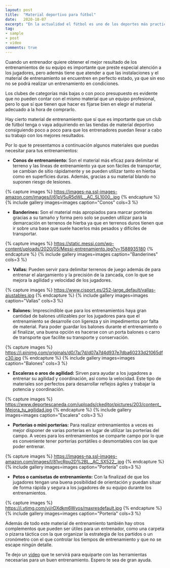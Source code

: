 ```yaml
---
layout: post
title:  "Material deportivo para fútbol"
date:   2020-10-07
excerpt: "En la actualidad el fútbol es uno de los deportes más practicados y seguidos en el mundo. Es un deporte que ha evolucionado mucho, gracias al material deportivo de fútbol que se utiliza para el entrenamiento."
tag:
- sample
- post
- video
comments: true
---
```


Cuando un entrenador quiere obtener el mejor resultado de los entrenamientos de su equipo es importante que preste especial atención a los jugadores, pero además tiene que atender a que las instalaciones y el material de entrenamiento se encuentren en perfecto estado, ya que sin eso no se podrá realizar un entrenamiento en condiciones.

Los clubes de categorías más bajas o con poco presupuesto es evidente que no pueden contar con el mismo material que un equipo profesional, pero lo que sí que tienen que hacer es fijarse bien en elegir el material adecuado a la hora de comprarlo.

Hay cierto material de entrenamiento que sí que es importante que un club de fútbol tenga o vaya adquiriendo en las tiendas de material deportivo consiguiendo poco a poco para que los entrenadores puedan llevar a cabo su trabajo con los mejores resultados.

Por lo que te presentamos a continuación algunos materiales que puedas necesitar para tus entrenamientos:

* **Conos de entrenamiento:** Son el material más eficaz para delimitar el terreno y las líneas de entrenamiento ya que son fáciles de transportar, se cambian de sitio rápidamente y se pueden utilizar tanto en hierba como en superficies duras. Además, gracias a su material blando no suponen riesgo de lesiones.

{% capture images %}
    https://images-na.ssl-images-amazon.com/images/I/61pV5uR5dWL._AC_SL1000_.jpg
{% endcapture %}
{% include gallery images=images caption="Conos" cols=3 %}

* **Banderines:** Son el material más apropiados para marcar porterías gracias a su tamaño y forma pero solo se pueden utilizar para la demarcación en terrenos de hierba ya que en terrenos duros tienen que ir sobre una base que suele hacerlos más pesados y difíciles de transportar.

{% capture images %}
    https://static.messi.com/wp-content/uploads/2020/05/Messi-entrenamiento.jpg?v=1588935180
{% endcapture %}
{% include gallery images=images caption="Banderines" cols=3 %}

* **Vallas:** Pueden servir para delimitar terrenos de juego además de para entrenar el alargamiento y la precisión de la zancada, con lo que se mejora la agilidad y velocidad de los jugadores.

{% capture images %}
    https://www.cisport.es/252-large_default/vallas-ajustables.jpg
{% endcapture %}
{% include gallery images=images caption="Vallas" cols=3 %}

* **Balones:** Imprescindible que para los entrenamientos haya gran cantidad de balones utilizables por los jugadores para que el entrenamiento se desarrolle con ligereza y sin impedimentos por falta de material. Para poder guardar los balones durante el entrenamiento o al finalizar, una buena opción es hacerse con un porta balones o carro de transporte que facilite su transporte y conservación.

{% capture images %}
    https://i.pinimg.com/originals/d0/7a/7d/d07a7d4d937e7dba60233d21065dfc30.jpg
{% endcapture %}
{% include gallery images=images caption="Balones" cols=3 %}

* **Escaleras o aros de agilidad:** Sirven para ayudar a los jugadores a entrenar su agilidad y coordinación, así como la velocidad. Este tipo de materiales son perfectos para desarrollar reflejos ágiles y trabajar la potencia y coordinación.

{% capture images %}
    https://www.deportescaneda.com/uploads/ckeditor/pictures/203/content_Mejora_tu_agilidad.jpg
{% endcapture %}
{% include gallery images=images caption="Escalera" cols=3 %}

* **Porterías o mini porterías:** Para realizar entrenamientos a veces es mejor disponer de varias porterías en lugar de utilizar las porterías del campo. A veces para los entrenamientos se comparte campo por lo que es conveniente tener porterías portátiles o desmontables con las que poder entrenar.

{% capture images %}
    https://images-na.ssl-images-amazon.com/images/I/81vcRpu2D%2BL._AC_SX522_.jpg
{% endcapture %}
{% include gallery images=images caption="Portería" cols=3 %}

* **Petos o camisetas de entrenamiento:** Con la finalizad de que los jugadores tengan una buena posibilidad de orientación y puedan situar de forma rápida y segura a los jugadores de su equipo durante los entrenamientos.

{% capture images %}
    https://i.ytimg.com/vi/rDXdkm6Wvos/maxresdefault.jpg
{% endcapture %}
{% include gallery images=images caption="Portería" cols=3 %}

Además de todo este material de entrenamiento también hay otros complementos que pueden ser útiles para un entrenador, como una carpeta o pizarra táctica con la que organizar la estrategia de los partidos o un cronómetro con el que controlar los tiempos de entrenamiento y que no se escape ningún detalle.

Te dejo un [video](https://www.youtube.com/watch?v=TmjUv8x0uYI) que te servirá para equiparte con las herramientas necesarias para un buen entrenamiento. Espero te sea de gran ayuda.
